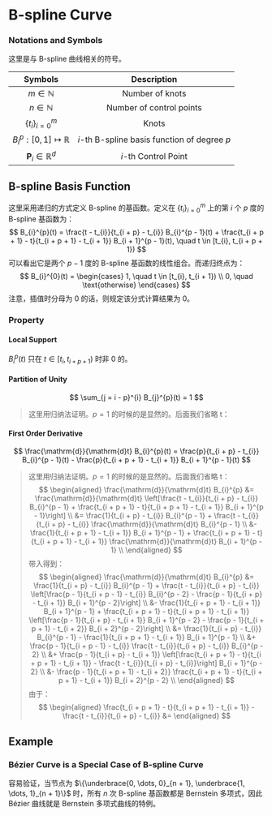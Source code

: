 # B-spline Curve

### Notations and Symbols

这里是与 B-spline 曲线相关的符号。

| Symbols | Description |
| :-----: | :---------: |
| $m \in \mathbb{N}$ | Number of knots |
| $n \in \mathbb{N}$ | Number of control points |
| $\{t_{i}\}_{i = 0}^{m}$ | Knots |
| $B_{i}^{p}: [0, 1] \mapsto \mathbb{R}$ | $i$-th B-spline basis function of degree $p$ |
| $\mathbf{P}_{i} \in \mathbb{R}^{d}$ | $i$-th Control Point |

## B-spline Basis Function

这里采用递归的方式定义 B-spline 的基函数。定义在 $\{t_{i}\}_{i = 0}^{m}$ 上的第 $i$ 个 $p$ 度的 B-spline 基函数为：
$$
B_{i}^{p}(t) = \frac{t - t_{i}}{t_{i + p} - t_{i}} B_{i}^{p - 1}(t) + \frac{t_{i + p + 1} - t}{t_{i + p + 1} - t_{i + 1}} B_{i + 1}^{p - 1}(t), \quad t \in [t_{i}, t_{i + p + 1})
$$
可以看出它是两个 $p - 1$ 度的 B-spline 基函数的线性组合。而递归终点为：
$$
B_{i}^{0}(t) = \begin{cases}
1, \quad t \in [t_{i}, t_{i + 1}) \\
0, \quad \text{otherwise}
\end{cases}
$$
注意，插值时分母为 0 的话，则规定该分式计算结果为 0。

### Property

#### Local Support

$B_{i}^{p}(t)$ 只在 $t \in [t_{i}, t_{i + p + 1})$ 时非 0 的。

#### Partition of Unity

$$
\sum_{j = i - p}^{i} B_{j}^{p}(t) = 1
$$

> 这里用归纳法证明。$p = 1$ 的时候的是显然的。后面我们省略 t：
> $$
> $$

#### First Order Derivative

$$
\frac{\mathrm{d}}{\mathrm{d}t} B_{i}^{p}(t) = \frac{p}{t_{i + p} - t_{i}} B_{i}^{p - 1}(t) - \frac{p}{t_{i + p + 1} - t_{i + 1}} B_{i + 1}^{p - 1}(t)
$$

> 这里用归纳法证明。$p = 1$ 的时候的是显然的。后面我们省略 t：
> $$
> \begin{aligned}
> \frac{\mathrm{d}}{\mathrm{d}t} B_{i}^{p} &= \frac{\mathrm{d}}{\mathrm{d}t} \left[\frac{t - t_{i}}{t_{i + p} - t_{i}} B_{i}^{p - 1} + \frac{t_{i + p + 1} - t}{t_{i + p + 1} - t_{i + 1}} B_{i + 1}^{p - 1}\right] \\
> &= \frac{1}{t_{i + p} - t_{i}} B_{i}^{p - 1} + \frac{t - t_{i}}{t_{i + p} - t_{i}} \frac{\mathrm{d}}{\mathrm{d}t} B_{i}^{p - 1} \\
> &- \frac{1}{t_{i + p + 1} - t_{i + 1}} B_{i + 1}^{p - 1} + \frac{t_{i + p + 1} - t}{t_{i + p + 1} - t_{i + 1}} \frac{\mathrm{d}}{\mathrm{d}t} B_{i + 1}^{p - 1} \\
> \end{aligned}
> $$
> 带入得到：
> $$
> \begin{aligned}
> \frac{\mathrm{d}}{\mathrm{d}t} B_{i}^{p} &= \frac{1}{t_{i + p} - t_{i}} B_{i}^{p - 1} + \frac{t - t_{i}}{t_{i + p} - t_{i}} \left[\frac{p - 1}{t_{i + p - 1} - t_{i}} B_{i}^{p - 2} - \frac{p - 1}{t_{i + p} - t_{i + 1}} B_{i + 1}^{p - 2}\right] \\
> &- \frac{1}{t_{i + p + 1} - t_{i + 1}} B_{i + 1}^{p - 1} + \frac{t_{i + p + 1} - t}{t_{i + p + 1} - t_{i + 1}} \left[\frac{p - 1}{t_{i + p} - t_{i + 1}} B_{i + 1}^{p - 2} - \frac{p - 1}{t_{i + p + 1} - t_{i + 2}} B_{i + 2}^{p - 2}\right] \\
> &= \frac{1}{t_{i + p} - t_{i}} B_{i}^{p - 1} - \frac{1}{t_{i + p + 1} - t_{i + 1}} B_{i + 1}^{p - 1} \\
> &+ \frac{p - 1}{t_{i + p - 1} - t_{i}} \frac{t - t_{i}}{t_{i + p} - t_{i}} B_{i}^{p - 2} \\
> &+ \frac{p - 1}{t_{i + p} - t_{i + 1}} \left[\frac{t_{i + p + 1} - t}{t_{i + p + 1} - t_{i + 1}} - \frac{t - t_{i}}{t_{i + p} - t_{i}}\right] B_{i + 1}^{p - 2} \\
> &- \frac{p - 1}{t_{i + p + 1} - t_{i + 2}} \frac{t_{i + p + 1} - t}{t_{i + p + 1} - t_{i + 1}} B_{i + 2}^{p - 2} \\
> \end{aligned}
> $$
> 由于：
> $$
> \begin{aligned}
> \frac{t_{i + p + 1} - t}{t_{i + p + 1} - t_{i + 1}} - \frac{t - t_{i}}{t_{i + p} - t_{i}} &=
> \end{aligned}
> $$

## Example

### Bézier Curve is a Special Case of B-spline Curve

容易验证，当节点为 $\{\underbrace{0, \dots, 0}_{n + 1}, \underbrace{1, \dots, 1}_{n + 1}\}$ 时，所有 $n$ 次 B-spline 基函数都是 Bernstein 多项式，因此 Bézier 曲线就是 Bernstein 多项式曲线的特例。

